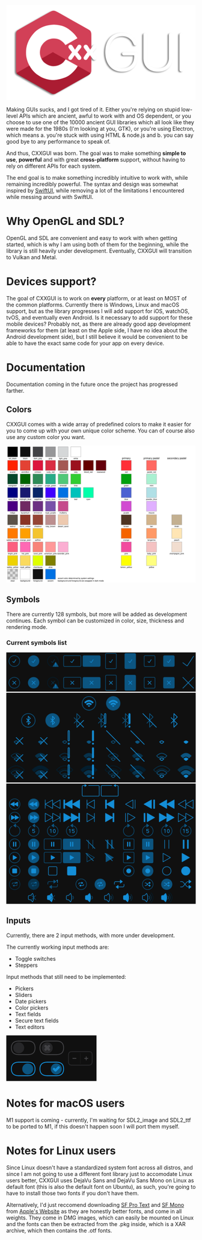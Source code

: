 ![Logo](cxxgui.png "Logo")

Making GUIs sucks, and I got tired of it. Either you're relying on stupid low-level APIs which are ancient, awful to work with and OS dependent, or you choose to use one of the 10000 ancient GUI libraries which all look like they were made for the 1980s (I'm looking at you, GTK), or you're using Electron, which means a. you're stuck with using HTML & node.js and b. you can say good bye to any performance to speak of.

And thus, CXXGUI was born. The goal was to make something **simple to use**, **powerful** and with great **cross-platform** support, without having to rely on different APIs for each system.

The end goal is to make something incredibly intuitive to work with, while remaining incredibly powerful. The syntax and design was somewhat inspired by [SwiftUI](https://developer.apple.com/xcode/swiftui/), while removing a lot of the limitations I encountered while messing around with SwiftUI.

# Why OpenGL and SDL?

OpenGL and SDL are convenient and easy to work with when getting started, which is why I am using both of them for the beginning, while the library is still heavily under development. Eventually, CXXGUI will transition to Vulkan and Metal.

# Devices support?

The goal of CXXGUI is to work on **every** platform, or at least on MOST of the common platforms. Currently there is Windows, Linux and macOS support, but as the library progresses I will add support for iOS, watchOS, tvOS, and eventually even Android. Is it necessary to add support for these mobile devices? Probably not, as there are already good app development frameworks for them (at least on the Apple side, I have no idea about the Android development side), but I still believe it would be convenient to be able to have the exact same code for your app on every device.

# Documentation

Documentation coming in the future once the project has progressed farther.

## Colors

CXXGUI comes with a wide array of predefined colors to make it easier for you to come up with your own unique color scheme. You can of course also use any custom color you want.

![Colors](colors.svg "Colors")

## Symbols

There are currently 128 symbols, but more will be added as development continues. Each symbol can be customized in color, size, thickness and rendering mode.

### Current symbols list

![ui_base](ui_base.png "ui_base")
![ui_devices](ui_devices.png "ui_devices")
![media_controls](media_controls.png "media_controls")

## Inputs

Currently, there are 2 input methods, with more under development.

The currently working input methods are:

 - Toggle switches
 - Steppers

Input methods that still need to be implemented:

 - Pickers
 - Sliders
 - Date pickers
 - Color pickers
 - Text fields
 - Secure text fields
 - Text editors

![inputs](inputs.png "inputs")

# Notes for macOS users

M1 support is coming - currently, I'm waiting for SDL2_image and SDL2_ttf to be ported to M1, if this doesn't happen soon I will port them myself.

# Notes for Linux users

Since Linux doesn't have a standardized system font across all distros, and since I am not going to use a different font library just to accomodate Linux users better, CXXGUI uses DejaVu Sans and DejaVu Sans Mono on Linux as default font (this is also the default font on Ubuntu), as such, you're going to have to install those two fonts if you don't have them.

Alternatively, I'd just reccomend downloading [SF Pro Text](https://devimages-cdn.apple.com/design/resources/download/SF-Pro.dmg) and [SF Mono](https://devimages-cdn.apple.com/design/resources/download/SF-Mono.dmg) from [Apple's Website](https://developer.apple.com/fonts/) as they are honestly better fonts, and come in all weights. They come in DMG images, which can easily be mounted on Linux and the fonts can then be extracted from the .pkg inside, which is a XAR archive, which then contains the .otf fonts.
